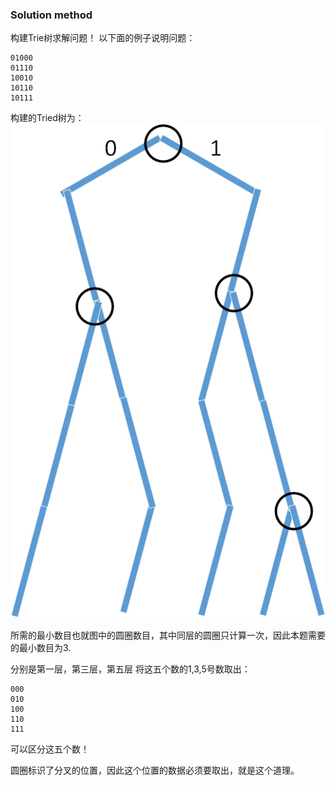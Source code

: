 ### Solution method
构建Trie树求解问题！
以下面的例子说明问题：

    01000
    01110
    10010
    10110
    10111

构建的Tried树为：
![](https://github.com/getomoko/algorithms/blob/master/Character_Recognition/Trie.jpg)

所需的最小数目也就图中的圆圈数目，其中同层的圆圈只计算一次，因此本题需要的最小数目为3.

分别是第一层，第三层，第五层
将这五个数的1,3,5号数取出：

    000
    010
    100
    110
    111
   
可以区分这五个数！

圆圈标识了分叉的位置，因此这个位置的数据必须要取出，就是这个道理。